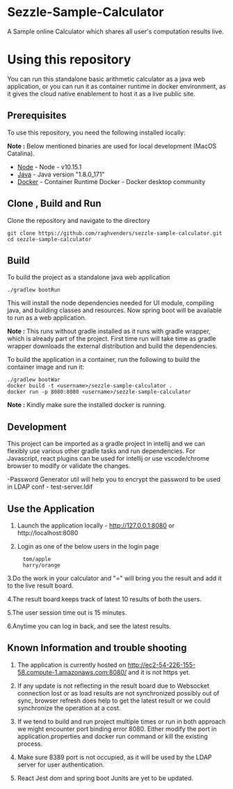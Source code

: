# Sezzle-Sample-Calculator
A Sample online Calculator which shares all user's computation results live.


# Using this repository

You can run this standalone basic arithmetic calculator as a java web application, or you can run it as container runtime in docker environment, as it gives
the cloud native enablement to host it as a live public site.


## Prerequisites

To use this repository, you need the following installed locally:

<B>Note :</B> Below mentioned binaries are used for local development (MacOS Catalina).

- [Node](https://nodejs.org/) - Node - v10.15.1
- [Java](https://www.oracle.com/java/) - Java version "1.8.0_171"
- [Docker](https://www.docker.com/) - Container Runtime Docker  - Docker desktop community

## Clone , Build and Run

Clone the repository and navigate to the directory

```
git clone https://github.com/raghvenders/sezzle-sample-calculator.git
cd sezzle-sample-calculator
```

## Build

To build the project as a standalone java web application

```
./gradlew bootRun
```

This will install the node dependencies needed for UI module, compiling java, and building classes and resources.
Now spring boot will be available to run as a web application.

<B>Note :</B> This runs without gradle installed as it runs with gradle wrapper, which is already part of the project.
First time run will take time as gradle wrapper downloads the external distribution and build the dependencies.


To build the application in a container, run the following to build the container image and run it:

```
./gradlew bootWar
docker build -t <username>/sezzle-sample-calculator .
docker run -p 8080:8080 <username>/sezzle-sample-calculator
```

<B>Note :</B> Kindly make sure the installed docker is running.


## Development

This project can be imported as a gradle project in intellij and we can flexibly use various other gradle tasks and run dependencies.
For Javascript, react plugins can be used for intellij or use vscode/chrome browser to modify or validate the changes.

-Password Generator util will help you to encrypt the password to be used in LDAP conf - test-server.ldif


## Use the Application
1. Launch the application locally - http://127.0.0.1:8080 or http://localhost:8080

2. Login as one of the below users in the login page
```
     tom/apple
     harry/orange
```
3.Do the work in your calculator and "=" will bring you the result and add it to the live result board.

4.The result board keeps track of latest 10 results of both the users.

5.The user session time out is 15 minutes.

6.Anytime you can log in back, and see the latest results.

## Known Information and trouble shooting
1. The application is currently hosted on http://ec2-54-226-155-58.compute-1.amazonaws.com:8080/ and it is not https yet.

2. If any update is not reflecting in the result board due to Websocket connection lost or as load results are not synchronized possibly out of sync, 
   browser refresh does help to get the latest result or we could synchronize the operation at a cost.

3. If we tend to build and run project multiple times or run in both approach we might encounter port binding error 8080.
Either modify the port in application.properties and docker run command or kill the existing process.


4. Make sure 8389 port is not occupied, as it will be used by the LDAP server for user authentication.

6. React Jest dom and spring boot Junits are yet to be updated.






